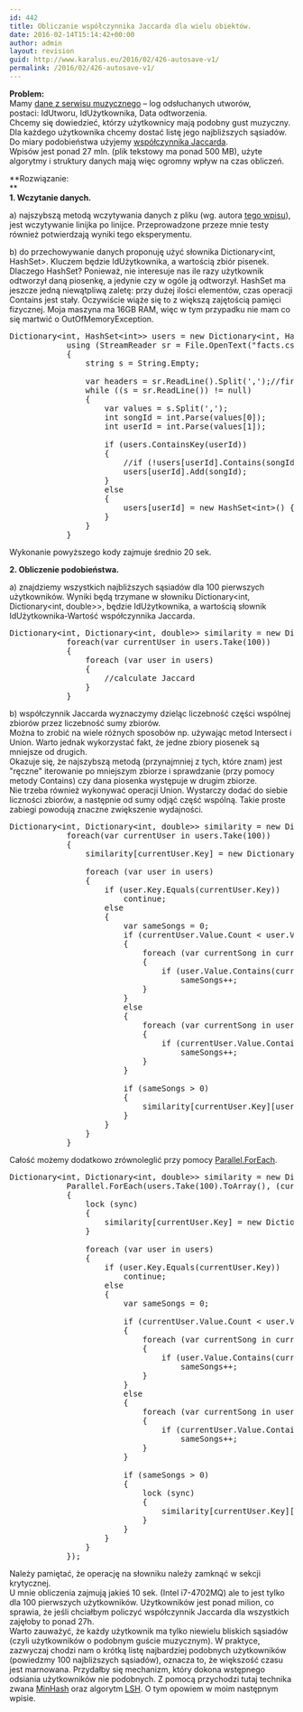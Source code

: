 ```yaml
---
id: 442
title: Obliczanie współczynnika Jaccarda dla wielu obiektów.
date: 2016-02-14T15:14:42+00:00
author: admin
layout: revision
guid: http://www.karalus.eu/2016/02/426-autosave-v1/
permalink: /2016/02/426-autosave-v1/
---
```

**Problem:**  
Mamy <a href="http://www.cs.put.poznan.pl/kdembczynski/lectures/data/msdc-facts.zip" target="_blank">dane z serwisu muzycznego</a> &#8211; log odsłuchanych utworów, postaci: IdUtworu, IdUżytkownika, Data odtworzenia.  
Chcemy się dowiedzieć, którzy użytkownicy mają podobny gust muzyczny. Dla każdego użytkownika chcemy dostać listę jego najbliższych sąsiadów.  
Do miary podobieństwa użyjemy <a href="https://en.wikipedia.org/wiki/Jaccard_index" target="_blank">współczynnika Jaccarda</a>.  
Wpisów jest ponad 27 mln. (plik tekstowy ma ponad 500 MB), użyte algorytmy i struktury danych mają więc ogromny wpływ na czas obliczeń.

**Rozwiązanie:  
**  
**1. Wczytanie danych.**

a) najszybszą metodą wczytywania danych z pliku (wg. autora <a href="http://cc.davelozinski.com/c-sharp/fastest-way-to-read-text-files" target="_blank">tego wpisu</a>), jest wczytywanie linijka po linijce. Przeprowadzone przeze mnie testy również potwierdzają wyniki tego eksperymentu.

b) do przechowywanie danych proponuję użyć słownika Dictionary<int, HashSet<int>>. Kluczem będzie IdUżytkownika, a wartością zbiór pisenek. Dlaczego HashSet? Ponieważ, nie interesuje nas ile razy użytkownik odtworzył daną piosenkę, a jedynie czy w ogóle ją odtworzył. HashSet ma jeszcze jedną niewątpliwą zaletę: przy dużej ilości elementów, czas operacji Contains jest stały. Oczywiście wiąże się to z większą zajętością pamięci fizycznej. Moja maszyna ma 16GB RAM, więc w tym przypadku nie mam co się martwić o OutOfMemoryException.

<pre class="brush: csharp; title: ; notranslate" title="">Dictionary&lt;int, HashSet&lt;int&gt;&gt; users = new Dictionary&lt;int, HashSet&lt;int&gt;&gt;();
            using (StreamReader sr = File.OpenText(&quot;facts.csv&quot;))
            {
                string s = String.Empty;

                var headers = sr.ReadLine().Split(',');//first line
                while ((s = sr.ReadLine()) != null)
                {
                    var values = s.Split(',');
                    int songId = int.Parse(values[0]);
                    int userId = int.Parse(values[1]);

                    if (users.ContainsKey(userId))
                    {
                        //if (!users[userId].Contains(songId))
                        users[userId].Add(songId);
                    }
                    else
                    {
                        users[userId] = new HashSet&lt;int&gt;() { songId };
                    }
                }
            }
</pre>

Wykonanie powyższego kody zajmuje średnio 20 sek.

**2. Obliczenie podobieństwa.**

a) znajdziemy wszystkich najbliższych sąsiadów dla 100 pierwszych użytkowników. Wyniki będą trzymane w słowniku Dictionary<int, Dictionary<int, double>>, będzie IdUżytkownika, a wartością słownik IdUżytkownika-Wartość współczynnika Jaccarda.

<pre class="brush: csharp; title: ; notranslate" title="">Dictionary&lt;int, Dictionary&lt;int, double&gt;&gt; similarity = new Dictionary&lt;int, Dictionary&lt;int, double&gt;&gt;();
            foreach(var currentUser in users.Take(100))
            {
                foreach (var user in users)
                {
                    //calculate Jaccard
                }
            }
</pre>

b) współczynnik Jaccarda wyznaczymy dzieląc liczebność części wspólnej zbiorów przez liczebność sumy zbiorów.  
Można to zrobić na wiele różnych sposobów np. używając metod Intersect i Union. Warto jednak wykorzystać fakt, że jedne zbiory piosenek są mniejsze od drugich.  
Okazuje się, że najszybszą metodą (przynajmniej z tych, które znam) jest "ręczne" iterowanie po mniejszym zbiorze i sprawdzanie (przy pomocy metody Contains) czy dana piosenka występuje w drugim zbiorze.  
Nie trzeba również wykonywać operacji Union. Wystarczy dodać do siebie liczności zbiorów, a następnie od sumy odjąć część wspólną. Takie proste zabiegi powodują znaczne zwiększenie wydajności.

<pre class="brush: csharp; title: ; notranslate" title="">Dictionary&lt;int, Dictionary&lt;int, double&gt;&gt; similarity = new Dictionary&lt;int, Dictionary&lt;int, double&gt;&gt;();
            foreach(var currentUser in users.Take(100))
            {
                similarity[currentUser.Key] = new Dictionary&lt;int, double&gt;();

                foreach (var user in users)
                {
                    if (user.Key.Equals(currentUser.Key))
                        continue;
                    else
                    {
                        var sameSongs = 0;
                        if (currentUser.Value.Count &lt; user.Value.Count)
                        {
                            foreach (var currentSong in currentUser.Value)
                            {
                                if (user.Value.Contains(currentSong))
                                    sameSongs++;
                            }
                        }
                        else
                        {
                            foreach (var currentSong in user.Value)
                            {
                                if (currentUser.Value.Contains(currentSong))
                                    sameSongs++;
                            }
                        }

                        if (sameSongs &gt; 0)
                        {
                            similarity[currentUser.Key][user.Key] = ((double)sameSongs / ((currentUser.Value.Count() + user.Value.Count()) - sameSongs));
                        }
                    }
                }
            }
</pre>

Całość możemy dodatkowo zrównoleglić przy pomocy <a href="http://www.karalus.eu/2016/01/parallel-for-czyli-prosty-sposob-na-z-zrownoleglenie/" target="_blank">Parallel.ForEach</a>.

<pre class="brush: csharp; title: ; notranslate" title="">Dictionary&lt;int, Dictionary&lt;int, double&gt;&gt; similarity = new Dictionary&lt;int, Dictionary&lt;int, double&gt;&gt;();
            Parallel.ForEach(users.Take(100).ToArray(), (currentUser) =&gt;
            {
                lock (sync)
                {
                    similarity[currentUser.Key] = new Dictionary&lt;int, double&gt;(); ;
                }
				
                foreach (var user in users)
                {
                    if (user.Key.Equals(currentUser.Key))
                        continue;
                    else
                    {
                        var sameSongs = 0;
                        
                        if (currentUser.Value.Count &lt; user.Value.Count)
                        {
                            foreach (var currentSong in currentUser.Value)
                            {
                                if (user.Value.Contains(currentSong))
                                    sameSongs++;
                            }
                        }
                        else
                        {
                            foreach (var currentSong in user.Value)
                            {
                                if (currentUser.Value.Contains(currentSong))
                                    sameSongs++;
                            }
                        }
						
                        if (sameSongs &gt; 0)
                        {
                            lock (sync)
                            {
                                similarity[currentUser.Key][user.Key] = ((double)sameSongs / ((currentUser.Value.Count() + user.Value.Count()) - sameSongs));
                            }
                        }
                    }
                }
            });
</pre>

Należy pamiętać, że operację na słowniku należy zamknąć w sekcji krytycznej.  
U mnie obliczenia zajmują jakieś 10 sek. (Intel i7-4702MQ) ale to jest tylko dla 100 pierwszych użytkowników. Użytkowników jest ponad milion, co sprawia, że jeśli chciałbym policzyć współczynnik Jaccarda dla wszystkich zajęłoby to ponad 27h.  
Warto zauważyć, że każdy użytkownik ma tylko niewielu bliskich sąsiadów (czyli użytkowników o podobnym guście muzycznym). W praktyce, zazwyczaj chodzi nam o krótką listę najbardziej podobnych użytkowników (powiedzmy 100 najbliższych sąsiadów), oznacza to, że większość czasu jest marnowana. Przydałby się mechanizm, który dokona wstępnego odsiania użytkowników nie podobnych. Z pomocą przychodzi tutaj technika zwana <a href="https://en.wikipedia.org/wiki/MinHash" target="_blank">MinHash</a> oraz algorytm <a href="https://en.wikipedia.org/wiki/Locality-sensitive_hashing" target="_blank">LSH</a>. O tym opowiem w moim następnym wpisie.